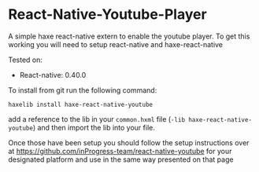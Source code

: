 React-Native-Youtube-Player
==============

A simple haxe react-native extern to enable the youtube player.
To get this working you will need to setup react-native and haxe-react-native

Tested on:
- React-native: 0.40.0

To install from git run the following command:

`haxelib install haxe-react-native-youtube`

add a reference to the lib in your `common.hxml` file (`-lib haxe-react-native-youtube`) and then import the lib into your file.

Once those have been setup you should follow the setup instructions over at https://github.com/inProgress-team/react-native-youtube for your designated platform and use in the same way presented on that page
